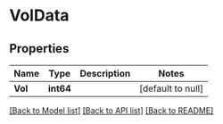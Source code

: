 # VolData

## Properties
Name | Type | Description | Notes
------------ | ------------- | ------------- | -------------
**Vol** | **int64** |  | [default to null]

[[Back to Model list]](../README.md#documentation-for-models) [[Back to API list]](../README.md#documentation-for-api-endpoints) [[Back to README]](../README.md)


